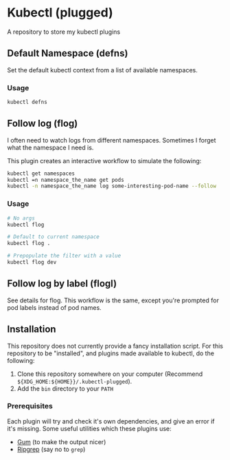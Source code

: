 # Kubectl (plugged)

A repository to store my kubectl plugins


## Default Namespace (defns)

Set the default kubectl context from a list of available namespaces.

### Usage
```bash
kubectl defns
```

## Follow log (flog)

I often need to watch logs from different namespaces. Sometimes I forget what the namespace I need is.

This plugin creates an interactive workflow to simulate the following:
```bash
kubectl get namespaces
kubectl =n namespace_the_name get pods 
kubectl -n namespace_the_name log some-interesting-pod-name --follow
```

### Usage
```bash
# No args
kubectl flog

# Default to current namespace
kubectl flog .

# Prepopulate the filter with a value
kubectl flog dev
```

## Follow log by label (flogl)

See details for flog. This workflow is the same, except you're prompted for pod labels instead of pod names.


## Installation

This repository does not currently provide a fancy installation script. For this repository to be "installed", and plugins made available to kubectl, do the following:
1. Clone this repository somewhere on your computer (Recommend `${XDG_HOME:${HOME}}/.kubectl-plugged`).
1. Add the `bin` directory to your `PATH`

### Prerequisites

Each plugin will try and check it's own dependencies, and give an error if it's missing. Some useful utilities which these plugins use:
* [Gum](https://github.com/charmbracelet/gum#installation) (to make the output nicer)
* [Ripgrep](http://github.com/BurntSushi/ripgrep#installation) (say no to `grep`)
